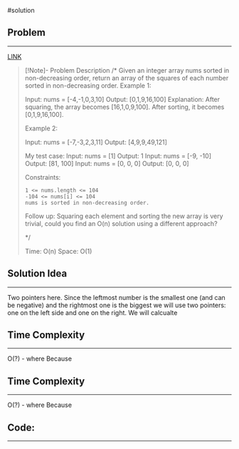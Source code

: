 #solution
## Problem
___
[LINK](PLACEHOLDER)

>[!Note]- Problem Description
>/*
> Given an integer array nums sorted in non-decreasing order, return an array of the squares of each number sorted in non-decreasing order.
> Example 1:
> 
> Input: nums = [-4,-1,0,3,10]
> Output: [0,1,9,16,100]
> Explanation: After squaring, the array becomes [16,1,0,9,100].
> After sorting, it becomes [0,1,9,16,100].
> 
> Example 2:
> 
> Input: nums = [-7,-3,2,3,11]
> Output: [4,9,9,49,121]
> 
> 
> My test  case:
> Input: nums = [1] 
> Output: 1
> Input: nums = [-9, -10]
> Output: [81, 100]
> Input: nums = [0, 0, 0]
> Output: [0, 0, 0]
> 
> Constraints:
> 
>     1 <= nums.length <= 104
>     -104 <= nums[i] <= 104
>     nums is sorted in non-decreasing order.
> 
>  
> Follow up: Squaring each element and sorting the new array is very trivial, could you find an O(n) solution using a different approach?
> 
> */
> 
> Time: O(n)
> Space: O(1)



## Solution Idea
___
Two pointers here. Since the leftmost number is the smallest one (and can be negative) and the rightmost one is the biggest we will use two pointers: one on the left side and one on the right. We will calcualte 



## Time Complexity
___
O(?) - where 
Because 

## Time Complexity
___
O(?) - where 
Because 


## Code:
___
```go



```